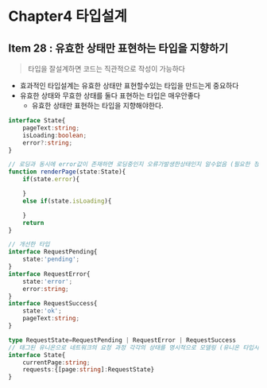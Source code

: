 # Chapter4 타입설계

## Item 28 : 유효한 상태만 표현하는 타입을 지향하기
> 타입을 잘설계하면 코드는 직관적으로 작성이 가능하다
- 효과적인 타입설계는 유효한 상태만 표현할수있는 타입을 만드는게 중요하다
- 유효한 상태와 무효한 상태를 둘다 표현하는 타입은 매우안좋다 
  - 유효한 상태만 표현하는 타입을 지향해야한다. 
~~~ts
interface State{
    pageText:string;
    isLoading:boolean;
    error?:string;
}

// 로딩과 동시에 error값이 존재하면 로딩중인지 오류가발생한상태인지 알수없음 (필요한 정보가 부족하다)
function renderPage(state:State){
    if(state.error){

    }
    else if(state.isLoading){

    }
    return 
}

// 개선한 타입
interface RequestPending{
    state:'pending';
}
interface RequestError{
    state:'error';
    error:string;
}
interface RequestSuccess{
    state:'ok';
    pageText:string;
}

type RequestState=RequestPending | RequestError | RequestSuccess
// 태그된 유니온으로 네트워크의 요청 과정 각각의 상태를 명시적으로 모델링 (유니온 타입사용)
interface State{
    currentPage:string;
    requests:{[page:string]:RequestState}
}

~~~